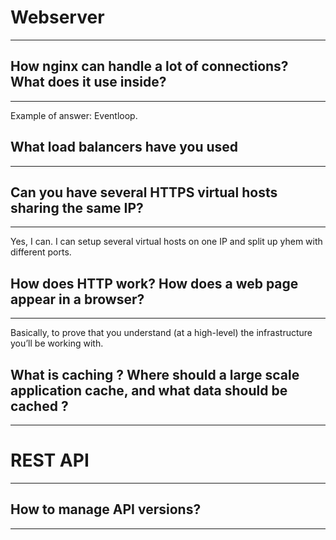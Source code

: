 # Webserver
---

## How nginx can handle a lot of connections? What does it use inside?
---
Example of answer: Eventloop.

## What load balancers have you used
---

## Can you have several HTTPS virtual hosts sharing the same IP?
---
Yes, I can. I can setup several virtual hosts on one IP and split up yhem with different ports.

## How does HTTP work? How does a web page appear in a browser?
---
Basically, to prove that you understand (at a high-level) the infrastructure you’ll be working with.

## What is caching ? Where should a large scale application cache, and what data should be cached ?
---

# REST API
---

## How to manage API versions?
---
